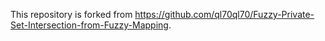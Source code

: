This repository is forked from https://github.com/ql70ql70/Fuzzy-Private-Set-Intersection-from-Fuzzy-Mapping.


